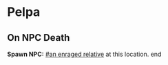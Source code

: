 # Pelpa


## On NPC Death

**Spawn NPC:**  [\#an enraged relative](/npc/111025) at this location.
end